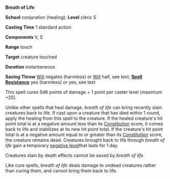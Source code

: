  **Breath of Life**

**School** conjuration (healing); **Level** cleric 5

**Casting Time** 1 standard action

**Components** V, S

**Range** touch

**Target** creature touched

**Duration** instantaneous

**Saving Throw** [Will](../combat#_will) negates (harmless) or [Will](../combat#_will) half, see text; **[Spell Resistance](../glossary#_spell-resistance)** yes (harmless) or yes, see text

This spell cures 5d8 points of damage + 1 point per caster level (maximum +25).

Unlike other spells that heal damage, _breath of life_ can bring recently slain creatures back to life. If cast upon a creature that has died within 1 round, apply the healing from this spell to the creature. If the healed creature's hit point total is at a negative amount less than its [Constitution](../gettingStarted#_constitution) score, it comes back to life and stabilizes at its new hit point total. If the creature's hit point total is at a negative amount equal to or greater than its [Constitution](../gettingStarted#_constitution) score, the creature remains dead. Creatures brought back to life through _breath of life_ gain a temporary [negative level](../glossary#_energy-drain-and-negative-levels)that lasts for 1 day.

Creatures slain by death effects cannot be saved by _breath of life_.

Like cure spells, _breath of life_ deals damage to undead creatures rather than curing them, and cannot bring them back to life.

